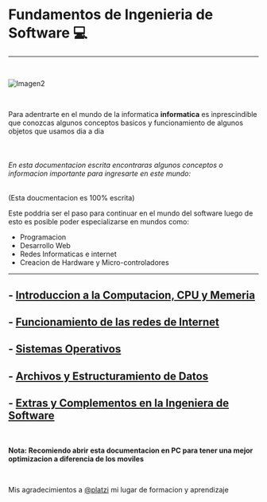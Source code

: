 
# Fundamentos de Ingenieria de Software 💻
---

<br>

<!--![Imagen](https://unade.edu.mx/img/fichas/informatica-lg.jpg) -->

![Imagen2](https://www.galileo.edu/esec/files/2022/05/003-1.jpg)

<br>

Para adentrarte en el mundo de la informatica **informatica** es inprescindible que conozcas algunos conceptos basicos y funcionamiento de algunos objetos que usamos dia a dia 

<br>

###### En esta documentacion escrita encontraras algunos conceptos o informacion importante para ingresarte en este mundo:
(Esta doucmentacion es 100% escrita)

Este poddria ser el paso para continuar en el mundo del software luego de esto es posible poder especializarse en mundos como: 
- Programacion
- Desarrollo Web
- Redes Informaticas e internet
- Creacion de Hardware y Micro-controladores


---

## - [Introduccion a la Computacion, CPU y Memeria](https://docs.google.com/document/d/1qla9YrQFm2FKlNMsYQ4Exy5vB3ZGsatc/edit?usp=sharing&ouid=105526885336838590350&rtpof=true&sd=true)

## - [Funcionamiento de las redes de Internet](https://docs.google.com/document/d/1f8mgw1G2GtcDGFbt0Ma8B8CJ7k-ytL4J/edit?usp=sharing&ouid=105526885336838590350&rtpof=true&sd=true)

## - [Sistemas Operativos](https://docs.google.com/document/d/1-TvGA9WUVti6FMD-H_bXm44Bvj5xLega/edit?usp=sharing&ouid=105526885336838590350&rtpof=true&sd=true)

## - [Archivos y Estructuramiento de Datos](https://docs.google.com/document/d/1B2mnOntGlc7mKyO0Gz2Z4b-2kCv2H2o8/edit?usp=sharing&ouid=105526885336838590350&rtpof=true&sd=true)

## - [Extras y Complementos en la Ingeniera de Software](https://docs.google.com/document/d/1vmQgxEtXGpC53ULWLvhGbzKyV66zO5Wz/edit?usp=sharing&ouid=105526885336838590350&rtpof=true&sd=true)

<br>

**Nota: Recomiendo abrir esta documentacion en PC para tener una mejor optimizacion a diferencia de los moviles** 

<br>

Mis agradecimientos a [@platzi](https://platzi.com) mi lugar de formacion y aprendizaje